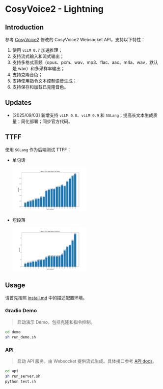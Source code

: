 # CosyVoice2 - Lightning

## Introduction

参考 [CosyVoice2](https://github.com/FunAudioLLM/CosyVoice) 修改的 CosyVoice2 Websocket API，支持以下特性：

1. 使用 `vLLM 0.7` 加速推理；
2. 支持流式输入和流式输出；
3. 支持多格式音频（opus、pcm、wav、mp3、flac、aac、m4a、wav，默认是 wav）和多采样率输出；
4. 支持克隆音色；
5. 支持使用指令文本控制语音生成；
6. 支持保存和加载已克隆音色。

## Updates

- [2025/09/03] 新增支持 `vLLM 0.8`、`vLLM 0.9` 和 `SGLang`；提高长文本生成质量；简化部署；同步官方代码。


## TTFF

使用 `SGLang` 作为后端测试 TTFF：

- 单句话

    <img src="./assets/single_sentence_mttff.png" width="50%">

- 短段落

    <img src="./assets/short_paragraph_mttff.png" width="50%">

## Usage

请首先按照 [install.md](./install.md) 中的描述配置环境。

### Gradio Demo

> 启动演示 Demo，包括克隆和指令控制。

```bash
cd demo
sh run_demo.sh
```

### API

> 启动 API 服务，由 Websocket 提供流式生成。具体接口参考 [API docs](api/README.md)。

```bash
cd api
sh run_server.sh
python test.sh
```
